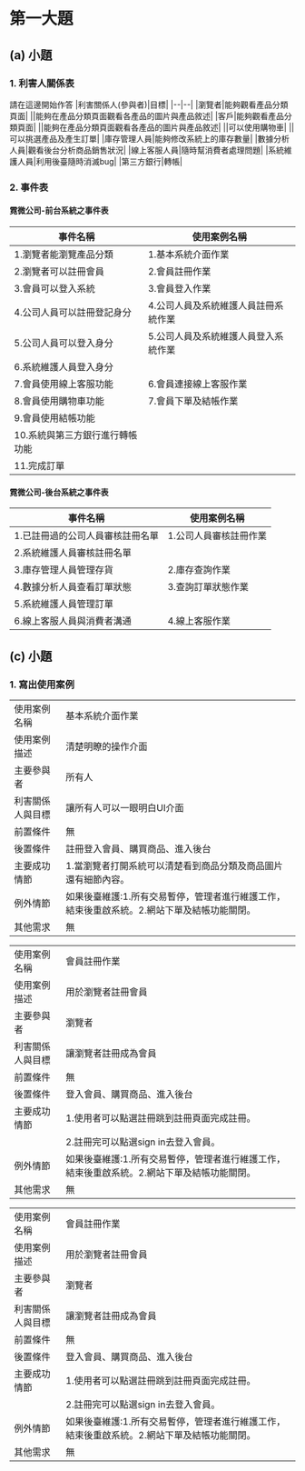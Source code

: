 # 第一大題 
## (a) 小題
### 1. 利害人關係表
請在這邊開始作答
|利害關係人(參與者)|目標|
|--|--|
|瀏覽者|能夠觀看產品分類頁面|
||能夠在產品分類頁面觀看各產品的圖片與產品敘述|
|客戶|能夠觀看產品分類頁面|
||能夠在產品分類頁面觀看各產品的圖片與產品敘述|
||可以使用購物車|
||可以挑選產品及產生訂單|
|庫存管理人員|能夠修改系統上的庫存數量|
|數據分析人員|觀看後台分析商品銷售狀況|
|線上客服人員|隨時幫消費者處理問題|
|系統維護人員|利用後臺隨時消滅bug|
|第三方銀行|轉帳|

### 2. 事件表
#### 霓微公司-前台系統之事件表
|事件名稱|使用案例名稱|
|--|--|
|1.瀏覽者能瀏覽產品分類|1.基本系統介面作業|
|2.瀏覽者可以註冊會員|2.會員註冊作業|
|3.會員可以登入系統|3.會員登入作業|
|4.公司人員可以註冊登記身分|4.公司人員及系統維護人員註冊系統作業|
|5.公司人員可以登入身分|5.公司人員及系統維護人員登入系統作業|
|6.系統維護人員登入身分||
|7.會員使用線上客服功能|6.會員連接線上客服作業|
|8.會員使用購物車功能|7.會員下單及結帳作業|
|9.會員使用結帳功能||
|10.系統與第三方銀行進行轉帳功能||
|11.完成訂單||

#### 霓微公司-後台系統之事件表
|事件名稱|使用案例名稱|
|--|--|
|1.已註冊過的公司人員審核註冊名單|1.公司人員審核註冊作業|
|2.系統維護人員審核註冊名單||
|3.庫存管理人員管理存貨|2.庫存查詢作業|
|4.數據分析人員查看訂單狀態|3.查詢訂單狀態作業|
|5.系統維護人員管理訂單||
|6.線上客服人員與消費者溝通|4.線上客服作業|


## (c) 小題
### 1. 寫出使用案例
|||
|--|--|
|使用案例名稱|基本系統介面作業|
|使用案例描述|清楚明瞭的操作介面|
|主要參與者|所有人|
|利害關係人與目標|讓所有人可以一眼明白UI介面|
|前置條件|無|
|後置條件|註冊登入會員、購買商品、進入後台|
|主要成功情節|1.當瀏覽者打開系統可以清楚看到商品分類及商品圖片還有細節內容。|
|例外情節|如果後臺維護:1.所有交易暫停，管理者進行維護工作，結束後重啟系統。2.網站下單及結帳功能關閉。|
|其他需求|無|

|||
|--|--|
|使用案例名稱|會員註冊作業|
|使用案例描述|用於瀏覽者註冊會員|
|主要參與者|瀏覽者|
|利害關係人與目標|讓瀏覽者註冊成為會員|
|前置條件|無|
|後置條件|登入會員、購買商品、進入後台|
|主要成功情節|1.使用者可以點選註冊跳到註冊頁面完成註冊。|
||2.註冊完可以點選sign in去登入會員。|
|例外情節|如果後臺維護:1.所有交易暫停，管理者進行維護工作，結束後重啟系統。2.網站下單及結帳功能關閉。|
|其他需求|無|


|||
|--|--|
|使用案例名稱|會員註冊作業|
|使用案例描述|用於瀏覽者註冊會員|
|主要參與者|瀏覽者|
|利害關係人與目標|讓瀏覽者註冊成為會員|
|前置條件|無|
|後置條件|登入會員、購買商品、進入後台|
|主要成功情節|1.使用者可以點選註冊跳到註冊頁面完成註冊。|
||2.註冊完可以點選sign in去登入會員。|
|例外情節|如果後臺維護:1.所有交易暫停，管理者進行維護工作，結束後重啟系統。2.網站下單及結帳功能關閉。|
|其他需求|無|